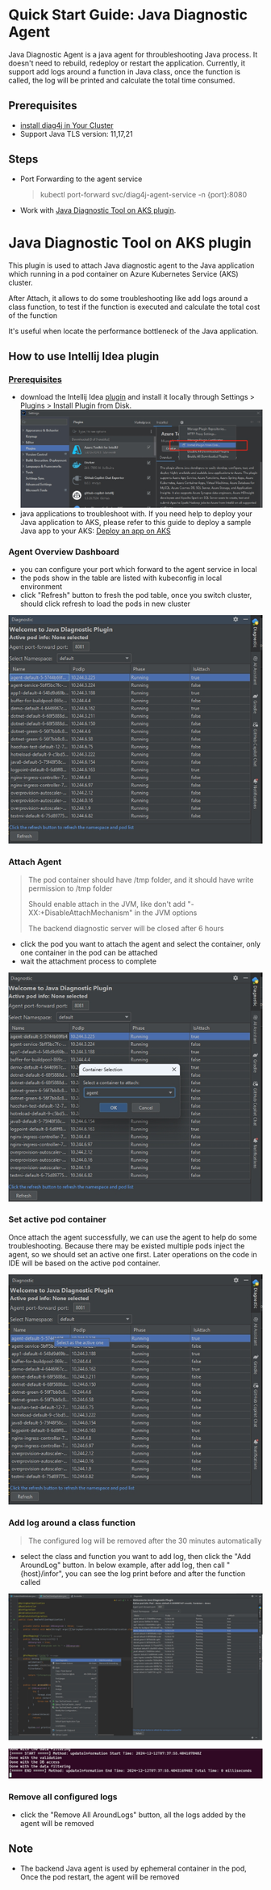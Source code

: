 # Quick Start Guide: Java Diagnostic Agent
Java Diagnostic Agent is a java agent for throubleshooting Java process. It doesn't need to rebuild, redeploy or restart the application. Currently, it support add logs around a function in Java class, once the function is called, the log will be printed and calculate the total time consumed.

## Prerequisites
- [install diag4j in Your Cluster](quick-start.md#steps)
- Support Java TLS version: 11,17,21

## Steps
- Port Forwarding to the agent service
  > kubectl port-forward svc/diag4j-agent-service -n <namespace> {port}:8080

- Work with [Java Diagnostic Tool on AKS plugin](#java-diagnostic-tool-on-aks-plugin).

# Java Diagnostic Tool on AKS plugin
This plugin is used to attach Java diagnostic agent to the Java application which running in a pod container on Azure Kubernetes Service (AKS) cluster.
 
After Attach, it allows to do some troubleshooting like add logs around a class function, to test if the function is executed and calculate the total cost of the function

It's useful when locate the performance bottleneck of the Java application.

## How to use Intellij Idea plugin
### [Prerequisites](#prerequisites)
  - download the Intellij Idea [plugin](https://github.com/microsoft/diag4j/releases) and install it locally through Settings > Plugins > Install Plugin from Disk.
  ![install-plugin-locally.png](images/plugin/install-plugin-locally.png)
  - java applications to troubleshoot with. If you need help to deploy your Java application to AKS, please refer to this guide to deploy a sample Java app to your AKS: [Deploy an app on AKS](deploy-app.md)

### Agent Overview Dashboard
  - you can configure your port which forward to the agent service in local 
  - the pods show in the table are listed with kubeconfig in local environment
  - click "Refresh" button to fresh the pod table, once you switch cluster, should click refresh to load the pods in new cluster
    
  ![Agent Overview](images/plugin/overview.png)

### Attach Agent
> The pod container should have /tmp folder, and it should have write permission to /tmp folder
> 
> Should enable attach in the JVM, like don't add "-XX:+DisableAttachMechanism" in the JVM options
> 
> The backend diagnostic server will be closed after 6 hours 

  - click the pod you want to attach the agent and select the container, only one container in the pod can be attached
  - wait the attachment process to complete
  
  ![Attach Agent](images/plugin/attach.png)

### Set active pod container
 Once attach the agent successfully, we can use the agent to help do some troubleshooting. Because there may be existed multiple pods inject the agent, so we should set an active one first. Later operations on the code in IDE will be based on the active pod container.

 ![Set active pod container](images/plugin/setactive.png)

### Add log around a class function
> The configured log will be removed after the 30 minutes automatically

- select the class and function you want to add log, then click the "Add AroundLog" button. In below example, after add log, then call "{host}/infor", you can see the log print before and after the function called

![Add Log](images/plugin/addlog.png)

![Log Print](images/plugin/showlog.png)

### Remove all configured logs
- click the "Remove All AroundLogs" button, all the logs added by the agent will be removed


## Note
- The backend Java agent is used by ephemeral container in the pod, Once the pod restart, the agent will be removed